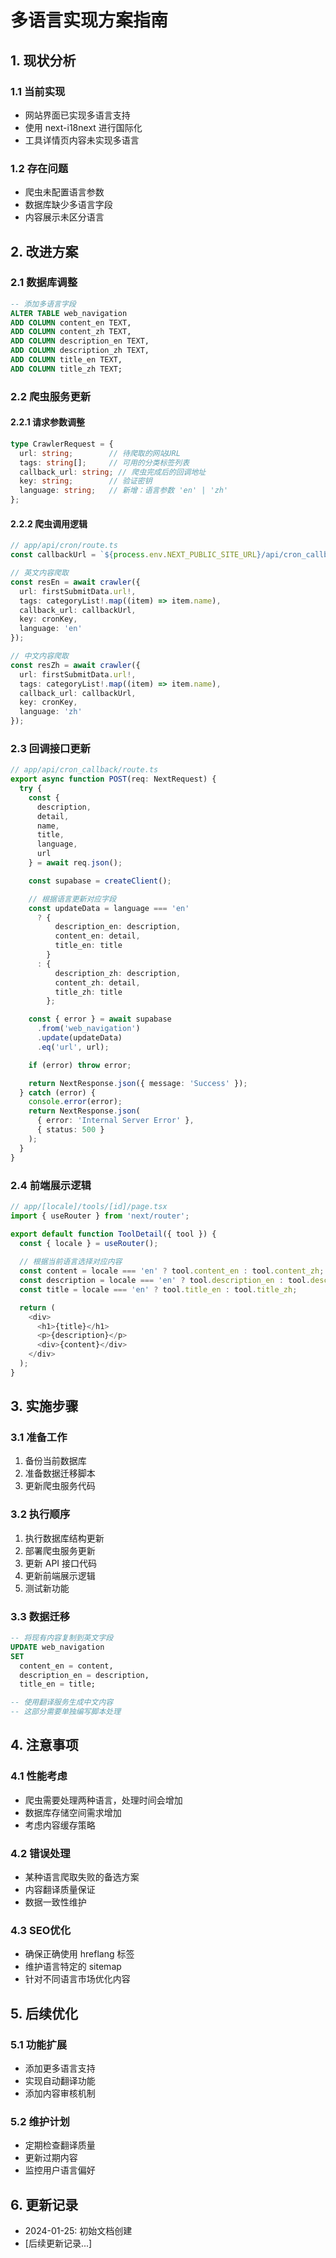 # 多语言实现方案指南

## 1. 现状分析

### 1.1 当前实现
- 网站界面已实现多语言支持
- 使用 next-i18next 进行国际化
- 工具详情页内容未实现多语言

### 1.2 存在问题
- 爬虫未配置语言参数
- 数据库缺少多语言字段
- 内容展示未区分语言

## 2. 改进方案

### 2.1 数据库调整
```sql
-- 添加多语言字段
ALTER TABLE web_navigation 
ADD COLUMN content_en TEXT,
ADD COLUMN content_zh TEXT,
ADD COLUMN description_en TEXT,
ADD COLUMN description_zh TEXT,
ADD COLUMN title_en TEXT,
ADD COLUMN title_zh TEXT;
```

### 2.2 爬虫服务更新

#### 2.2.1 请求参数调整
```typescript
type CrawlerRequest = {
  url: string;        // 待爬取的网站URL
  tags: string[];     // 可用的分类标签列表
  callback_url: string; // 爬虫完成后的回调地址
  key: string;        // 验证密钥
  language: string;   // 新增：语言参数 'en' | 'zh'
};
```

#### 2.2.2 爬虫调用逻辑
```typescript
// app/api/cron/route.ts
const callbackUrl = `${process.env.NEXT_PUBLIC_SITE_URL}/api/cron_callback`;

// 英文内容爬取
const resEn = await crawler({
  url: firstSubmitData.url!,
  tags: categoryList!.map((item) => item.name),
  callback_url: callbackUrl,
  key: cronKey,
  language: 'en'
});

// 中文内容爬取
const resZh = await crawler({
  url: firstSubmitData.url!,
  tags: categoryList!.map((item) => item.name),
  callback_url: callbackUrl,
  key: cronKey,
  language: 'zh'
});
```

### 2.3 回调接口更新

```typescript
// app/api/cron_callback/route.ts
export async function POST(req: NextRequest) {
  try {
    const { 
      description, 
      detail, 
      name,
      title,
      language,
      url 
    } = await req.json();

    const supabase = createClient();

    // 根据语言更新对应字段
    const updateData = language === 'en' 
      ? {
          description_en: description,
          content_en: detail,
          title_en: title
        }
      : {
          description_zh: description,
          content_zh: detail,
          title_zh: title
        };

    const { error } = await supabase
      .from('web_navigation')
      .update(updateData)
      .eq('url', url);

    if (error) throw error;

    return NextResponse.json({ message: 'Success' });
  } catch (error) {
    console.error(error);
    return NextResponse.json(
      { error: 'Internal Server Error' },
      { status: 500 }
    );
  }
}
```

### 2.4 前端展示逻辑

```typescript
// app/[locale]/tools/[id]/page.tsx
import { useRouter } from 'next/router';

export default function ToolDetail({ tool }) {
  const { locale } = useRouter();
  
  // 根据当前语言选择对应内容
  const content = locale === 'en' ? tool.content_en : tool.content_zh;
  const description = locale === 'en' ? tool.description_en : tool.description_zh;
  const title = locale === 'en' ? tool.title_en : tool.title_zh;

  return (
    <div>
      <h1>{title}</h1>
      <p>{description}</p>
      <div>{content}</div>
    </div>
  );
}
```

## 3. 实施步骤

### 3.1 准备工作
1. 备份当前数据库
2. 准备数据迁移脚本
3. 更新爬虫服务代码

### 3.2 执行顺序
1. 执行数据库结构更新
2. 部署爬虫服务更新
3. 更新 API 接口代码
4. 更新前端展示逻辑
5. 测试新功能

### 3.3 数据迁移
```sql
-- 将现有内容复制到英文字段
UPDATE web_navigation 
SET 
  content_en = content,
  description_en = description,
  title_en = title;

-- 使用翻译服务生成中文内容
-- 这部分需要单独编写脚本处理
```

## 4. 注意事项

### 4.1 性能考虑
- 爬虫需要处理两种语言，处理时间会增加
- 数据库存储空间需求增加
- 考虑内容缓存策略

### 4.2 错误处理
- 某种语言爬取失败的备选方案
- 内容翻译质量保证
- 数据一致性维护

### 4.3 SEO优化
- 确保正确使用 hreflang 标签
- 维护语言特定的 sitemap
- 针对不同语言市场优化内容

## 5. 后续优化

### 5.1 功能扩展
- 添加更多语言支持
- 实现自动翻译功能
- 添加内容审核机制

### 5.2 维护计划
- 定期检查翻译质量
- 更新过期内容
- 监控用户语言偏好

## 6. 更新记录

- 2024-01-25: 初始文档创建
- [后续更新记录...] 